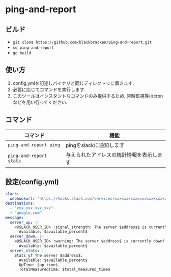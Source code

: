 # ping-and-report

## ビルド
- `git clone https://github.com/blackbracken/ping-and-report.git`
- `cd ping-and-report`
- `go build`

## 使い方
1. config.ymlを記述しバイナリと同じディレクトリに置きます.
2. 必要に応じてコマンドを実行します.
  1. このツールはインスタントなコマンドのみ提供するため, 常時監視等はcronなどを用い行ってください.

## コマンド

| コマンド | 機能 |
| ---- | ---- |
| `ping-and-report ping` | pingをslackに通知します |
| `ping-and-report stats` | 与えられたアドレスの統計情報を表示します |

## 設定(config.yml)
```config.yml
slack:
  webhookurl: "https://hooks.slack.com/services/xxxxxxxxxxxxxxxxxxxxxxx"
destinations:
  - "xxx.xxx.xxx.xxx"
  - "google.com"
message:
  server_up: |-
    <@SLACK_USER_ID> :signal_strength: The server $address$ is currently up!
      Available: $available_percent$
  server_down: |-
    <@SLACK_USER_ID> :warning: The server $address$ is currently down!
      Available: $available_percent$
  server_stats: |-
    Stats of The server $address$:
      Available: $available_percent$
      UpTime: $up_time$
      TotalMeasuredTime: $total_measured_time$
```
